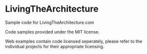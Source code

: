 # LivingTheArchitecture
Sample code for LivingTheArchitecture.com

Code samples provided under the MIT license.

Web examples contain code licensed seperately, please refer to the individual projects for their appropriate licensing.
